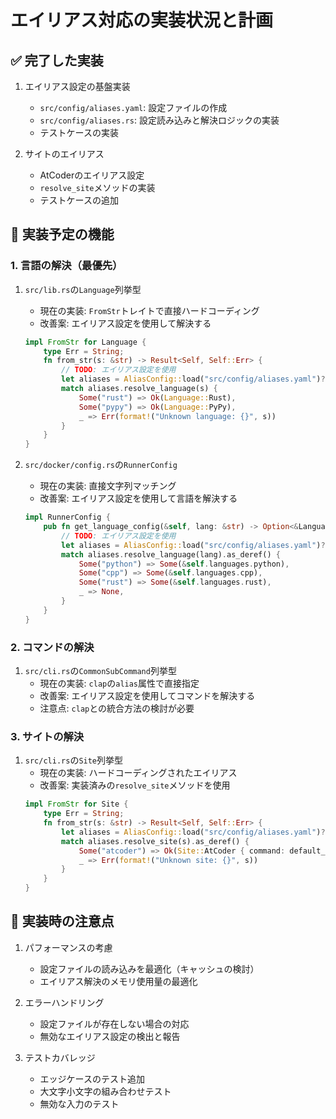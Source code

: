 # エイリアス対応の実装状況と計画

## ✅ 完了した実装
1. エイリアス設定の基盤実装
   - `src/config/aliases.yaml`: 設定ファイルの作成
   - `src/config/aliases.rs`: 設定読み込みと解決ロジックの実装
   - テストケースの実装

2. サイトのエイリアス
   - AtCoderのエイリアス設定
   - `resolve_site`メソッドの実装
   - テストケースの追加

## 🚧 実装予定の機能

### 1. 言語の解決（最優先）
1. `src/lib.rs`の`Language`列挙型
   - 現在の実装: `FromStr`トレイトで直接ハードコーディング
   - 改善案: エイリアス設定を使用して解決する
   ```rust
   impl FromStr for Language {
       type Err = String;
       fn from_str(s: &str) -> Result<Self, Self::Err> {
           // TODO: エイリアス設定を使用
           let aliases = AliasConfig::load("src/config/aliases.yaml")?;
           match aliases.resolve_language(s) {
               Some("rust") => Ok(Language::Rust),
               Some("pypy") => Ok(Language::PyPy),
               _ => Err(format!("Unknown language: {}", s))
           }
       }
   }
   ```

2. `src/docker/config.rs`の`RunnerConfig`
   - 現在の実装: 直接文字列マッチング
   - 改善案: エイリアス設定を使用して言語を解決する
   ```rust
   impl RunnerConfig {
       pub fn get_language_config(&self, lang: &str) -> Option<&LanguageConfig> {
           // TODO: エイリアス設定を使用
           let aliases = AliasConfig::load("src/config/aliases.yaml")?;
           match aliases.resolve_language(lang).as_deref() {
               Some("python") => Some(&self.languages.python),
               Some("cpp") => Some(&self.languages.cpp),
               Some("rust") => Some(&self.languages.rust),
               _ => None,
           }
       }
   }
   ```

### 2. コマンドの解決
1. `src/cli.rs`の`CommonSubCommand`列挙型
   - 現在の実装: `clap`の`alias`属性で直接指定
   - 改善案: エイリアス設定を使用してコマンドを解決する
   - 注意点: `clap`との統合方法の検討が必要

### 3. サイトの解決
1. `src/cli.rs`の`Site`列挙型
   - 現在の実装: ハードコーディングされたエイリアス
   - 改善案: 実装済みの`resolve_site`メソッドを使用
   ```rust
   impl FromStr for Site {
       type Err = String;
       fn from_str(s: &str) -> Result<Self, Self::Err> {
           let aliases = AliasConfig::load("src/config/aliases.yaml")?;
           match aliases.resolve_site(s).as_deref() {
               Some("atcoder") => Ok(Site::AtCoder { command: default_command() }),
               _ => Err(format!("Unknown site: {}", s))
           }
       }
   }
   ```

## 📝 実装時の注意点
1. パフォーマンスの考慮
   - 設定ファイルの読み込みを最適化（キャッシュの検討）
   - エイリアス解決のメモリ使用量の最適化

2. エラーハンドリング
   - 設定ファイルが存在しない場合の対応
   - 無効なエイリアス設定の検出と報告

3. テストカバレッジ
   - エッジケースのテスト追加
   - 大文字小文字の組み合わせテスト
   - 無効な入力のテスト 